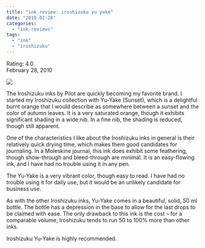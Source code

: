 ```yaml
---
title: "ink review: iroshizuku yu yake"
date: "2010-02-28"
categories: 
  - "ink-reviews"
tags: 
  - "ink"
  - "iroshizuku"
---
```


Rating: 4.0  
February 28, 2010

[![](http://s3.media.squarespace.com/production/1431296/16917466/_PYw92neEA7o/TP-INplG1sI/AAAAAAAAAME/hJr80UyAJ_c/s1600/yu%2Byake.jpg)](http://s3.media.squarespace.com/production/1431296/16917466/_PYw92neEA7o/TP-INplG1sI/AAAAAAAAAME/hJr80UyAJ_c/s1600/yu%2Byake.jpg)

  
The Iroshizuku inks by Pilot are quickly becoming my favorite brand. I started my Iroshizuku collection with Yu-Yake (Sunset), which is a delightful burnt orange that I would describe as somewhere between a sunset and the color of autumn leaves. It is a very saturated orange, though it exhibits significant shading in a wide nib. In a fine nib, the shading is reduced, though still apparent.

One of the characteristics I like about the Iroshizuku inks in general is their relatively quick drying time, which makes them good candidates for journaling. In a Moleskine journal, this ink does exhibit some feathering, though show-through and bleed-through are minimal. It is an easy-flowing ink, and I have had no trouble using it in any pen.

The Yu-Yake is a very vibrant color, though easy to read. I have had no trouble using it for daily use, but it would be an unlikely candidate for business use.

As with the other Iroshizuku inks, Yu-Yake comes in a beautiful, solid, 50 ml bottle. The bottle has a depression in the base to allow for the last drops to be claimed with ease. The only drawback to this ink is the cost – for a comparable volume, Iroshizuku tends to run 50 to 100% more than other inks.

Iroshizuku Yu-Yake is highly recommended.
